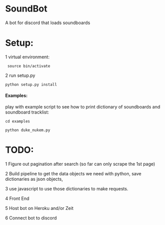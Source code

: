 # SoundBot
A bot for discord that loads soundboards

# Setup:

1 virtual environment:

``` source bin/activate```

2 run setup.py

``` python setup.py install ```

#### Examples:

play with example script to see how to print dictionary of soundboards and soundboard tracklist:

```
cd examples

python duke_nukem.py

```
# TODO:
 
 1 Figure out pagination after search (so far can only scrape the 1st page)
 
 2 Build pipeline to get the data objects we need with python, save dictionaries as json objects,
 
 3 use javascript to use those dictionaries to make requests.
 
 4 Front End
 
 5 Host bot on Heroku and/or Zeit
 
 6 Connect bot to discord
